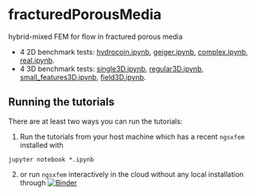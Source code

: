 # fracturedPorousMedia
hybrid-mixed FEM for flow in fractured porous media

+ 4 2D benchmark tests:  [hydrocoin.ipynb](hydrocoin.ipynb), 
[geiger.ipynb](geiger.ipynb), [complex.ipynb](complex.ipynb), 
[real.ipynb](real.ipynb).
+ 4 3D benchmark tests: 
[single3D.ipynb](single3D.ipynb), 
  [regular3D.ipynb](regular3D.ipynb), 
  [small_features3D.ipynb](small_features3D.ipynb), 
[field3D.ipynb](field3D.ipynb).

## Running the tutorials
There are at least two ways you can run the tutorials:
1. Run the tutorials from your host machine which has a recent `ngsxfem` installed with 
``` {.shell}
jupyter notebook *.ipynb
```

2. or run `ngsxfem` interactively in the cloud without any local installation through 
[![Binder](https://mybinder.org/badge_logo.svg)](https://mybinder.org/v2/gh/gridfunction/fracturedPorousMedia/HEAD?filepath=hydrocoin.ipynb
)

